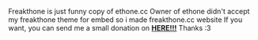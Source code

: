 Freakthone is just funny copy of ethone.cc
Owner of ethone didn't accept my freakthone theme for embed so i made freakthone.cc website
If you want, you can send me a small donation on **[HERE!!!](https://ko-fi.com/zuot_)**
Thanks :3
